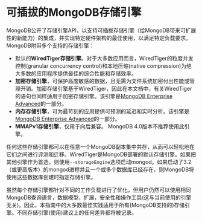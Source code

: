 # 可插拔的MongoDB存储引擎

MongoDB公开了存储引擎API，以支持可插拔存储引擎（给MongoDB带来可扩展性的新能力）的集成，并实现特定硬件架构的最佳使用，以满足特定负载要求。 MongoDB附带多个支持的存储引擎：

- 默认的**WiredTiger存储引擎**。对于大多数应用而言，WiredTiger的粒度并发控制(granular concurrency control)和本地压缩(native compression)为绝大多数的应用程序提供最佳的综合性能和存储效率。
- **加密存储引擎**，可保护高度敏感的数据，且无需为文件系统加密付出性能或管理开销。加密存储引擎基于WiredTiger，因此在本文档中，有关WiredTiger的语句也同样适用于加密存储引擎。该引擎是[MongoDB Enterprise Advanced](https://www.mongodb.com/products/mongodb-enterprise-advanced)的一部分。
- **内存存储引擎**，可为最苛刻的应用提供可预测的延迟和实时分析。该引擎是[MongoDB Enterprise Advanced](https://www.mongodb.com/products/mongodb-enterprise-advanced)的一部分。
- **MMAPv1存储引擎**，仅用于向后兼容。 MongoDB 4.0版本不推荐使用此引擎。


任何这些存储引擎都可以在任意一个MongoDB副本集中共存，从而可以轻松地在它们之间进行评测和迁移。WiredTiger是MongoDB部署的默认存储引擎。如果把其他引擎作为首选，则使用`--storageEngine`选项启动mongod。如果启动了3.2（或更高版本）的mongod进程并且一个或多个数据库已经存在，则MongoDB将使用这些数据库创建时指定存储引擎。

虽然每个存储引擎都针对不同的工作负载进行了优化，但用户仍然可以使用相同MongoDB查询语言，数据模型，扩展，安全性和操作工具(这与当前使用的引擎无关)。因此，本指南中的大多数最佳实践适用于所有(MongoDB支持的)存储引擎。不同存储引擎(使用)建议上的任何差异都将被记录。